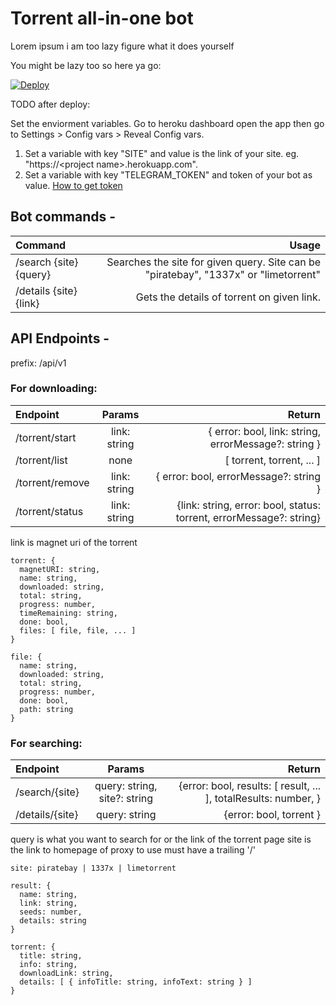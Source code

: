 # Torrent all-in-one bot

Lorem ipsum i am too lazy figure what it does yourself

You might be lazy too so here ya go:

[![Deploy](https://www.herokucdn.com/deploy/button.svg)](https://heroku.com/deploy?template=https://github.com/patheticGeek/torrent-aio-bot)

TODO after deploy:

Set the enviorment variables. Go to heroku dashboard open the app then go to Settings > Config vars > Reveal Config vars.
1. Set a variable with key "SITE" and value is the link of your site. eg. "https://\<project name>.herokuapp.com".
2. Set a variable with key "TELEGRAM_TOKEN" and token of your bot as value. [How to get token](https://core.telegram.org/bots/#creating-a-new-bot)

## Bot commands -
| Command                |                                                                                Usage |
| :--------------------- | -----------------------------------------------------------------------------------: |
| /search {site} {query} | Searches the site for given query. Site can be "piratebay", "1337x" or "limetorrent" |
| /details {site} {link} |                                           Gets the details of torrent on given link. |

## API Endpoints -

prefix: /api/v1

### For downloading:

| Endpoint        |    Params    |                                                              Return |
| :-------------- | :----------: | ------------------------------------------------------------------: |
| /torrent/start  | link: string |                { error: bool, link: string, errorMessage?: string } |
| /torrent/list   |     none     |                                           [ torrent, torrent, ... ] |
| /torrent/remove | link: string |                              { error: bool, errorMessage?: string } |
| /torrent/status | link: string | {link: string, error: bool, status: torrent, errorMessage?: string} |

link is magnet uri of the torrent

```
torrent: {
  magnetURI: string,
  name: string,
  downloaded: string,
  total: string,
  progress: number,
  timeRemaining: string,
  done: bool,
  files: [ file, file, ... ]
}

file: {
  name: string,
  downloaded: string,
  total: string,
  progress: number,
  done: bool,
  path: string
}
```

### For searching:

| Endpoint        |            Params            |                                                          Return |
| :-------------- | :--------------------------: | --------------------------------------------------------------: |
| /search/{site}  | query: string, site?: string | {error: bool, results: [ result, ... ], totalResults: number, } |
| /details/{site} |        query: string         |                                         {error: bool, torrent } |

query is what you want to search for or the link of the torrent page
site is the link to homepage of proxy to use must have a trailing '/'

```
site: piratebay | 1337x | limetorrent

result: {
  name: string,
  link: string,
  seeds: number,
  details: string
}

torrent: {
  title: string,
  info: string,
  downloadLink: string,
  details: [ { infoTitle: string, infoText: string } ]
}
```
